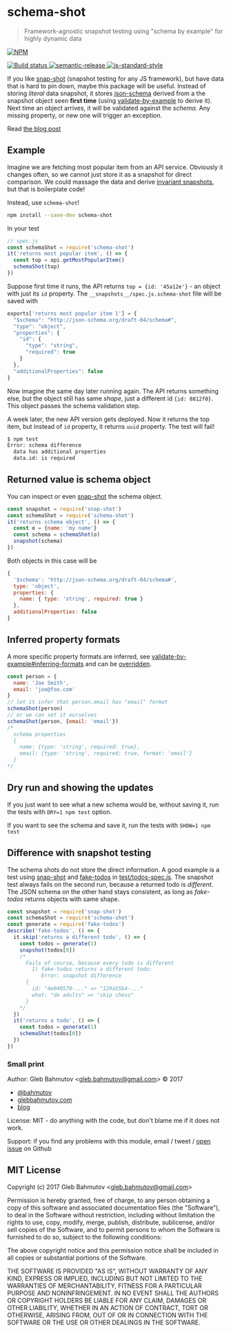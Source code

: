 # schema-shot

> Framework-agnostic snapshot testing using "schema by example" for highly dynamic data

[![NPM][npm-icon] ][npm-url]

[![Build status][ci-image] ][ci-url]
[![semantic-release][semantic-image] ][semantic-url]
[![js-standard-style][standard-image]][standard-url]

If you like [snap-shot][snap-shot] (snapshot testing for any JS framework),
but have data that is hard to pin down, maybe this package will be useful.
Instead of storing *literal* data snapshot, it stores [json-schema][json-schema]
derived from a the snapshot object seen **first time** (using
[validate-by-example][validate-by-example] to derive it). Next time an object
arrives, it will be validated against the *schema*. Any missing property,
or new one will trigger an exception.

Read [the blog post](https://glebbahmutov.com/blog/schema-shot/)

## Example

Imagine we are fetching most popular item from an API service. Obviously
it changes often, so we cannot just store it as a snapshot for direct
comparison. We could massage the data and derive
[invariant snapshots][snapshot testing], but that is boilerplate code!

Instead, use `schema-shot`!

```sh
npm install --save-dev schema-shot
```

In your test

```js
// spec.js
const schemaShot = require('schema-shot')
it('returns most popular item', () => {
  const top = api.getMostPopularItem()
  schemaShot(top)
})
```

Suppose first time it runs, the API returns `top = {id: '45a12e'}` - an object
with just its `id` property. The `__snapshots__/spec.js.schema-shot` file
will be saved with

```js
exports['returns most popular item 1'] = {
  "$schema": "http://json-schema.org/draft-04/schema#",
  "type": "object",
  "properties": {
    "id": {
      "type": "string",
      "required": true
    }
  },
  "additionalProperties": false
}
```

Now imagine the same day later running again. The API returns something else,
but the object still has same *shape*, just a different id `{id: 8812f0}`.
This object passes the schema validation step.

A week later, the new API version gets deployed. Now it returns the top
item, but instead of `id` property, it returns `uuid` property. The test
will fail!

```sh
$ npm test
Error: schema difference
  data has additional properties
  data.id: is required
```

[json-schema]: http://json-schema.org/
[validate-by-example]: https://github.com/bahmutov/validate-by-example
[snapshot testing]: https://glebbahmutov.com/blog/snapshot-testing/

## Returned value is schema object

You can inspect or even [snap-shot][snap-shot] the schema object.

```js
const snapshot = require('snap-shot')
const schemaShot = require('schema-shot')
it('returns schema object', () => {
  const o = {name: 'my name'}
  const schema = schemaShot(o)
  snapshot(schema)
})
```

Both objects in this case will be

```js
{
  '$schema': 'http://json-schema.org/draft-04/schema#',
  type: 'object',
  properties: {
    name: { type: 'string', required: true }
  },
  additionalProperties: false
}
```

## Inferred property formats

A more specific property formats are inferred, see
[validate-by-example#inferring-formats][inferring] and can be
[overridden][overridden].

```js
const person = {
  name: 'Joe Smith',
  email: 'joe@foo.com'
}
// let it infer that person.email has "email" format
schemaShot(person)
// or we can set it ourselves
schemaShot(person, {email: 'email'})
/*
  schema properties
  {
    name: {type: 'string', required: true},
    email: {type: 'string', required: true, format: 'email'}
  }
*/
```

[inferring]: https://github.com/bahmutov/validate-by-example#inferring-formats
[overridden]: https://github.com/bahmutov/validate-by-example#overriding-formats

## Dry run and showing the updates

If you just want to see what a new schema would be, without saving it,
run the tests with `DRY=1 npm test` option.

If you want to see the schema and save it, run the tests with `SHOW=1 npm test`

## Difference with snapshot testing

The schema shots do not store the direct information. A good example is
a test using [snap-shot][snap-shot] and [fake-todos][fake-todos] in
[test/todos-spec.js](test/todos-spec.js). The snapshot test always fails
on the second run, because a returned todo is *different*. The JSON
schema on the other hand stays consistent, as long as *fake-todos*
returns objects with same shape.

```js
const snapshot = require('snap-shot')
const schemaShot = require('schema-shot')
const generate = require('fake-todos')
describe('fake-todos', () => {
  it.skip('returns a different todo', () => {
    const todos = generate(1)
    snapshot(todos[0])
    /*
      Fails of course, because every todo is different
        1) fake-todos returns a different todo:
           Error: snapshot difference
      {
        id: "4e040570-..." => "129a55b4-..."
        what: "do adults" => "skip chess"
      }
    */
  })
  it('returns a todo', () => {
    const todos = generate(1)
    schemaShot(todos[0])
  })
})
```

[snap-shot]: https://github.com/bahmutov/snap-shot
[fake-todos]: https://github.com/bahmutov/fake-todos

### Small print

Author: Gleb Bahmutov &lt;gleb.bahmutov@gmail.com&gt; &copy; 2017

* [@bahmutov](https://twitter.com/bahmutov)
* [glebbahmutov.com](http://glebbahmutov.com)
* [blog](http://glebbahmutov.com/blog)

License: MIT - do anything with the code, but don't blame me if it does not work.

Support: if you find any problems with this module, email / tweet /
[open issue](https://github.com/bahmutov/schema-shot/issues) on Github

## MIT License

Copyright (c) 2017 Gleb Bahmutov &lt;gleb.bahmutov@gmail.com&gt;

Permission is hereby granted, free of charge, to any person
obtaining a copy of this software and associated documentation
files (the "Software"), to deal in the Software without
restriction, including without limitation the rights to use,
copy, modify, merge, publish, distribute, sublicense, and/or sell
copies of the Software, and to permit persons to whom the
Software is furnished to do so, subject to the following
conditions:

The above copyright notice and this permission notice shall be
included in all copies or substantial portions of the Software.

THE SOFTWARE IS PROVIDED "AS IS", WITHOUT WARRANTY OF ANY KIND,
EXPRESS OR IMPLIED, INCLUDING BUT NOT LIMITED TO THE WARRANTIES
OF MERCHANTABILITY, FITNESS FOR A PARTICULAR PURPOSE AND
NONINFRINGEMENT. IN NO EVENT SHALL THE AUTHORS OR COPYRIGHT
HOLDERS BE LIABLE FOR ANY CLAIM, DAMAGES OR OTHER LIABILITY,
WHETHER IN AN ACTION OF CONTRACT, TORT OR OTHERWISE, ARISING
FROM, OUT OF OR IN CONNECTION WITH THE SOFTWARE OR THE USE OR
OTHER DEALINGS IN THE SOFTWARE.

[npm-icon]: https://nodei.co/npm/schema-shot.svg?downloads=true
[npm-url]: https://npmjs.org/package/schema-shot
[ci-image]: https://travis-ci.org/bahmutov/schema-shot.svg?branch=master
[ci-url]: https://travis-ci.org/bahmutov/schema-shot
[semantic-image]: https://img.shields.io/badge/%20%20%F0%9F%93%A6%F0%9F%9A%80-semantic--release-e10079.svg
[semantic-url]: https://github.com/semantic-release/semantic-release
[standard-image]: https://img.shields.io/badge/code%20style-standard-brightgreen.svg
[standard-url]: http://standardjs.com/
